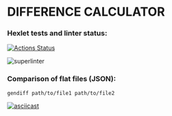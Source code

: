 # DIFFERENCE CALCULATOR

### Hexlet tests and linter status:
[![Actions Status](https://github.com/bugaga427/python-project-lvl2/workflows/hexlet-check/badge.svg)](https://github.com/bugaga427/python-project-lvl2/actions)

![superlinter](https://github.com/bugaga427/python-project-lvl2/workflows/superlinter/badge.svg)

### Comparison of flat files (JSON):
```
gendiff path/to/file1 path/to/file2
```
[![asciicast](https://asciinema.org/a/VhEIvB1nbOXIGkBShpwjG4qZH.png)](https://asciinema.org/a/VhEIvB1nbOXIGkBShpwjG4qZH)